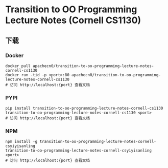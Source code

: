# Transition to OO Programming Lecture Notes (Cornell CS1130)

## 下载

### Docker

```
docker pull apachecn0/transition-to-oo-programming-lecture-notes-cornell-cs1130
docker run -tid -p <port>:80 apachecn0/transition-to-oo-programming-lecture-notes-cornell-cs1130
# 访问 http://localhost:{port} 查看文档
```

### PYPI

```
pip install transition-to-oo-programming-lecture-notes-cornell-cs1130
transition-to-oo-programming-lecture-notes-cornell-cs1130 <port>
# 访问 http://localhost:{port} 查看文档
```

### NPM

```
npm install -g transition-to-oo-programming-lecture-notes-cornell-csyiyisanling
transition-to-oo-programming-lecture-notes-cornell-csyiyisanling <port>
# 访问 http://localhost:{port} 查看文档
```
